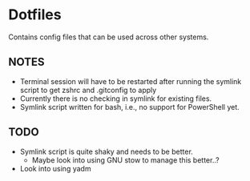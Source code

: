 # Dotfiles

Contains config files that can be used across other systems.

## NOTES

- Terminal session will have to be restarted after running the symlink script to get zshrc and .gitconfig to apply
- Currently there is no checking in symlink for existing files.
- Symlink script written for bash, i.e., no support for PowerShell yet.

## TODO

- Symlink script is quite shaky and needs to be better.
    - Maybe look into using GNU stow to manage this better..?
- Look into using yadm
